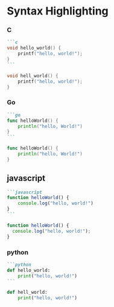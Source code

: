 # Syntax Highlighting

<script>
console.log("hello, world!")
</script>

### C

````markdown
```c
void hello_world() {
    printf("hello, world!");
}
```
````

```c
void hell_world() {
    printf("hello, world!");
}
```

### Go

````markdown
```go
func helloWorld() {
    println("hello, World!")
}
```
````

```go
func helloWorld() {
    println("hello, World!")
}
```

## javascript
````markdown
```javascript
function helloWorld() {
    console.log("hello, world!")
}
```
````


```javascript
function helloWorld() {
  console.log("hello, world!");
}
```

### python

````markdown
```python
def hello_world:
    print("hello, world!")
```
````

```python
def hell_world:
    print("hello, world!")
```
